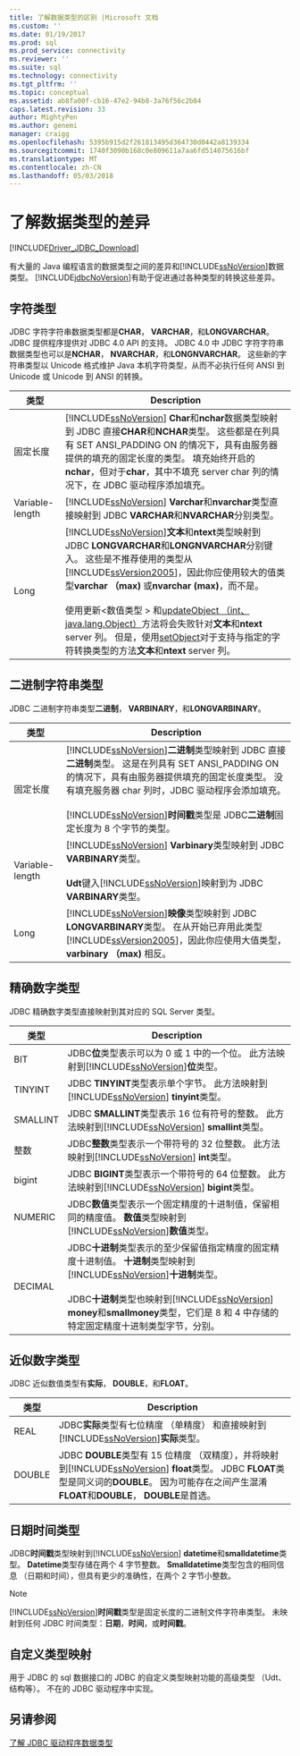 ```yaml
---
title: 了解数据类型的区别 |Microsoft 文档
ms.custom: ''
ms.date: 01/19/2017
ms.prod: sql
ms.prod_service: connectivity
ms.reviewer: ''
ms.suite: sql
ms.technology: connectivity
ms.tgt_pltfrm: ''
ms.topic: conceptual
ms.assetid: ab8fa00f-cb16-47e2-94b8-3a76f56c2b84
caps.latest.revision: 33
author: MightyPen
ms.author: genemi
manager: craigg
ms.openlocfilehash: 5395b915d2f261813495d364730d0442a8139334
ms.sourcegitcommit: 1740f3090b168c0e809611a7aa6fd514075616bf
ms.translationtype: MT
ms.contentlocale: zh-CN
ms.lasthandoff: 05/03/2018
---
```

# <a name="understanding-data-type-differences"></a>了解数据类型的差异
[!INCLUDE[Driver_JDBC_Download](../../includes/driver_jdbc_download.md)]

  有大量的 Java 编程语言的数据类型之间的差异和[!INCLUDE[ssNoVersion](../../includes/ssnoversion_md.md)]数据类型。 [!INCLUDE[jdbcNoVersion](../../includes/jdbcnoversion_md.md)]有助于促进通过各种类型的转换这些差异。  
  
## <a name="character-types"></a>字符类型  
 JDBC 字符字符串数据类型都是**CHAR**， **VARCHAR**，和**LONGVARCHAR**。 JDBC 提供程序提供对 JDBC 4.0 API 的支持。 JDBC 4.0 中 JDBC 字符字符串数据类型也可以是**NCHAR**， **NVARCHAR**，和**LONGNVARCHAR**。 这些新的字符串类型以 Unicode 格式维护 Java 本机字符类型，从而不必执行任何 ANSI 到 Unicode 或 Unicode 到 ANSI 的转换。  
  
|类型|Description|  
|----------|-----------------|  
|固定长度|[!INCLUDE[ssNoVersion](../../includes/ssnoversion_md.md)] **Char**和**nchar**数据类型映射到 JDBC 直接**CHAR**和**NCHAR**类型。 这些都是在列具有 SET ANSI_PADDING ON 的情况下，具有由服务器提供的填充的固定长度的类型。 填充始终开启的**nchar**，但对于**char**，其中不填充 server char 列的情况下，在 JDBC 驱动程序添加填充。|  
|Variable-length|[!INCLUDE[ssNoVersion](../../includes/ssnoversion_md.md)] **Varchar**和**nvarchar**类型直接映射到 JDBC **VARCHAR**和**NVARCHAR**分别类型。|  
|Long|[!INCLUDE[ssNoVersion](../../includes/ssnoversion_md.md)]**文本**和**ntext**类型映射到 JDBC **LONGVARCHAR**和**LONGNVARCHAR**分别键入。 这些是不推荐使用的类型从[!INCLUDE[ssVersion2005](../../includes/ssversion2005_md.md)]，因此你应使用较大的值类型**varchar （max)** 或**nvarchar (max)**，而不是。<br /><br /> 使用更新\<数值类型 > 和[updateObject （int、 java.lang.Object）](../../connect/jdbc/reference/updateobject-method-int-java-lang-object.md)方法将会失败针对**文本**和**ntext** server 列。 但是，使用[setObject](../../connect/jdbc/reference/setobject-method-sqlserverpreparedstatement.md)对于支持与指定的字符转换类型的方法**文本**和**ntext** server 列。|  
  
## <a name="binary-string-types"></a>二进制字符串类型  
 JDBC 二进制字符串类型**二进制**， **VARBINARY**，和**LONGVARBINARY**。  
  
|类型|Description|  
|----------|-----------------|  
|固定长度|[!INCLUDE[ssNoVersion](../../includes/ssnoversion_md.md)]**二进制**类型映射到 JDBC 直接**二进制**类型。 这是在列具有 SET ANSI_PADDING ON 的情况下，具有由服务器提供填充的固定长度类型。 没有填充服务器 char 列时，JDBC 驱动程序会添加填充。<br /><br /> [!INCLUDE[ssNoVersion](../../includes/ssnoversion_md.md)]**时间戳**类型是 JDBC**二进制**固定长度为 8 个字节的类型。|  
|Variable-length|[!INCLUDE[ssNoVersion](../../includes/ssnoversion_md.md)] **Varbinary**类型映射到 JDBC **VARBINARY**类型。<br /><br /> **Udt**键入[!INCLUDE[ssNoVersion](../../includes/ssnoversion_md.md)]映射到为 JDBC **VARBINARY**类型。|  
|Long|[!INCLUDE[ssNoVersion](../../includes/ssnoversion_md.md)]**映像**类型映射到 JDBC **LONGVARBINARY**类型。 在从开始已弃用此类型[!INCLUDE[ssVersion2005](../../includes/ssversion2005_md.md)]，因此你应使用大值类型， **varbinary （max)** 相反。|  
  
## <a name="exact-numeric-types"></a>精确数字类型  
 JDBC 精确数字类型直接映射到其对应的 SQL Server 类型。  
  
|类型|Description|  
|----------|-----------------|  
|BIT|JDBC**位**类型表示可以为 0 或 1 中的一个位。 此方法映射到[!INCLUDE[ssNoVersion](../../includes/ssnoversion_md.md)]**位**类型。|  
|TINYINT|JDBC **TINYINT**类型表示单个字节。 此方法映射到[!INCLUDE[ssNoVersion](../../includes/ssnoversion_md.md)] **tinyint**类型。|  
|SMALLINT|JDBC **SMALLINT**类型表示 16 位有符号的整数。 此方法映射到[!INCLUDE[ssNoVersion](../../includes/ssnoversion_md.md)] **smallint**类型。|  
|整数|JDBC**整数**类型表示一个带符号的 32 位整数。 此方法映射到[!INCLUDE[ssNoVersion](../../includes/ssnoversion_md.md)] **int**类型。|  
|bigint|JDBC **BIGINT**类型表示一个带符号的 64 位整数。 此方法映射到[!INCLUDE[ssNoVersion](../../includes/ssnoversion_md.md)] **bigint**类型。|  
|NUMERIC|JDBC**数值**类型表示一个固定精度的十进制值，保留相同的精度值。 **数值**类型映射到[!INCLUDE[ssNoVersion](../../includes/ssnoversion_md.md)]**数值**类型。|  
|DECIMAL|JDBC**十进制**类型表示的至少保留值指定精度的固定精度十进制值。 **十进制**类型映射到[!INCLUDE[ssNoVersion](../../includes/ssnoversion_md.md)]**十进制**类型。<br /><br /> JDBC**十进制**类型也映射到[!INCLUDE[ssNoVersion](../../includes/ssnoversion_md.md)] **money**和**smallmoney**类型，它们是 8 和 4 中存储的特定固定精度十进制类型字节，分别。|  
  
## <a name="approximate-numeric-types"></a>近似数字类型  
 JDBC 近似数值类型有**实际**， **DOUBLE**，和**FLOAT**。  
  
|类型|Description|  
|----------|-----------------|  
|REAL|JDBC**实际**类型有七位精度 （单精度） 和直接映射到[!INCLUDE[ssNoVersion](../../includes/ssnoversion_md.md)]**实际**类型。|  
|DOUBLE|JDBC **DOUBLE**类型有 15 位精度 （双精度），并将映射到[!INCLUDE[ssNoVersion](../../includes/ssnoversion_md.md)] **float**类型。 JDBC **FLOAT**类型是同义词的**DOUBLE**。 因为可能存在之间产生混淆**FLOAT**和**DOUBLE**， **DOUBLE**是首选。|  
  
## <a name="datetime-types"></a>日期时间类型  
 JDBC**时间戳**类型映射到[!INCLUDE[ssNoVersion](../../includes/ssnoversion_md.md)] **datetime**和**smalldatetime**类型。 **Datetime**类型存储在两个 4 字节整数。 **Smalldatetime**类型包含的相同信息 （日期和时间），但具有更少的准确性，在两个 2 字节小整数。  
  
> [!NOTE]  
>  [!INCLUDE[ssNoVersion](../../includes/ssnoversion_md.md)]**时间戳**类型是固定长度的二进制文件字符串类型。 未映射到任何 JDBC 时间类型：**日期**，**时间**，或**时间戳**。  
  
## <a name="custom-type-mapping"></a>自定义类型映射  
 用于 JDBC 的 sql 数据接口的 JDBC 的自定义类型映射功能的高级类型 （Udt、 结构等）。 不在的 JDBC 驱动程序中实现。  
  
## <a name="see-also"></a>另请参阅  
 [了解 JDBC 驱动程序数据类型](../../connect/jdbc/understanding-the-jdbc-driver-data-types.md)  
  
  
